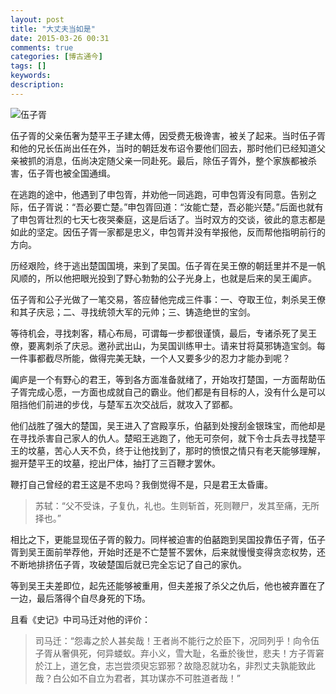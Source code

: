 ```yaml
---
layout: post
title: "大丈夫当如是"
date: 2015-03-26 00:31
comments: true
categories: [博古通今]
tags: []
keywords: 
description: 
---
```

![伍子胥](http://blog.zhiji.com/uploadimages/blog_photo/2010/2/8/94629555.jpg)

伍子胥的父亲伍奢为楚平王子建太傅，因受费无极谗害，被关了起来。当时伍子胥和他的兄长伍尚出任在外，当时的朝廷发布诏令要他们回去，那时他们已经知道父亲被抓的消息，伍尚决定随父亲一同赴死。最后，除伍子胥外，整个家族都被杀害，伍子胥也被全国通缉。

在逃跑的途中，他遇到了申包胥，并劝他一同逃跑，可申包胥没有同意。告别之际，伍子胥说：“吾必要亡楚。”申包胥回道：“汝能亡楚，吾必能兴楚。”后面也就有了申包胥壮烈的七天七夜哭秦庭，这是后话了。当时双方的交谈，彼此的意志都是如此的坚定。因伍子胥一家都是忠义，申包胥并没有举报他，反而帮他指明前行的方向。

<!--more-->
历经艰险，终于逃出楚国国境，来到了吴国。伍子胥在吴王僚的朝廷里并不是一帆风顺的，所以他把眼光投到了野心勃勃的公子光身上，也就是后来的吴王阖庐。

伍子胥和公子光做了一笔交易，答应替他完成三件事：一、夺取王位，刺杀吴王僚和其子庆忌；二、寻找统领大军的元帅；三、铸造绝世的宝剑。

等待机会，寻找刺客，精心布局，可谓每一步都很谨慎，最后，专诸杀死了吴王僚，要离刺杀了庆忌。邀孙武出山，为吴国训练甲士。请来甘将莫邪铸造宝剑。每一件事都截尽所能，做得完美无缺，一个人又要多少的忍力才能办到呢？

阖庐是一个有野心的君王，等到各方面准备就绪了，开始攻打楚国，一方面帮助伍子胥完成心愿，一方面也成就自己的霸业。他们都是有目标的人，没有什么是可以阻挡他们前进的步伐，与楚军五次交战后，就攻入了郢都。

他们战胜了强大的楚国，吴王进入了宫殿享乐，伯嚭到处搜刮金银珠宝，而他却是在寻找杀害自己家人的仇人。楚昭王逃跑了，他无可奈何，就下令士兵去寻找楚平王的坟墓，苦心人天不负，终于让他找到了，那时的愤恨之情只有老天能够理解，掘开楚平王的坟墓，挖出尸体，抽打了三百鞭才罢休。

鞭打自己曾经的君王这是不忠吗？我倒觉得不是，只是君王太昏庸。

>苏轼：“父不受诛，子复仇，礼也。生则斩首，死则鞭尸，发其至痛，无所择也。” 

相比之下，更能显现伍子胥的毅力。同样被迫害的伯嚭跑到吴国投靠伍子胥，伍子胥到吴王面前举荐他，开始时还是不亡楚誓不罢休，后来就慢慢变得贪恋权势，还不断地排挤伍子胥，攻破楚国后就已完全忘记了自己的家仇。

等到吴王夫差即位，起先还能够被重用，但夫差报了杀父之仇后，他也被弃置在了一边，最后落得个自尽身死的下场。

且看《史记》中司马迁对他的评价：

>司马迁：“怨毒之於人甚矣哉！王者尚不能行之於臣下，况同列乎！向令伍子胥从奢俱死，何异蝼蚁。弃小义，雪大耻，名垂於後世，悲夫！方子胥窘於江上，道乞食，志岂尝须臾忘郢邪？故隐忍就功名，非烈丈夫孰能致此哉？白公如不自立为君者，其功谋亦不可胜道者哉！” 